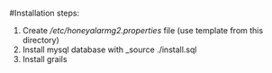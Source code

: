 #Installation steps:

1. Create _/etc/honeyalarmg2.properties_ file (use template from this directory)
2. Install mysql database with _source ./install.sql
3. Install grails

